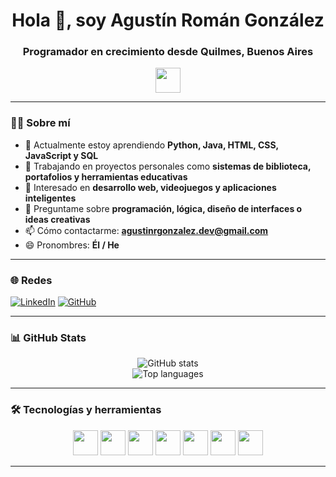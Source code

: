 <h1 align="center">Hola 👋, soy Agustín Román González</h1>
<h3 align="center">Programador en crecimiento desde Quilmes, Buenos Aires</h3>

<p align="center">
  <img src="https://media.giphy.com/media/hvRJCLFzcasrR4ia7z/giphy.gif" width="40" /> 
</p>

---

### 👨‍💻 Sobre mí

- 🌱 Actualmente estoy aprendiendo **Python, Java, HTML, CSS, JavaScript y SQL**
- 🔭 Trabajando en proyectos personales como **sistemas de biblioteca, portafolios y herramientas educativas**
- 👀 Interesado en **desarrollo web, videojuegos y aplicaciones inteligentes**
- 💬 Preguntame sobre **programación, lógica, diseño de interfaces o ideas creativas**
- 📫 Cómo contactarme: **agustinrgonzalez.dev@gmail.com**
- 😄 Pronombres: **Él / He**

---

### 🌐 Redes

[![LinkedIn](https://img.shields.io/badge/-Agustín_González-blue?style=flat-square&logo=Linkedin&logoColor=white&link=https://www.linkedin.com/in/agustin-gonzalez-3444a1320)](https://www.linkedin.com/in/agustin-gonzalez-3444a1320)
[![GitHub](https://img.shields.io/badge/-GitHub-181717?style=flat-square&logo=github&logoColor=white&link=https://github.com/AgustinGonzalez0)](https://github.com/AgustinGonzalez0)

---

### 📊 GitHub Stats

<p align="center">
  <img src="https://github-readme-stats.vercel.app/api?username=AgustinGonzalez0&show_icons=true&theme=radical&locale=es" alt="GitHub stats" />
  <br>
  <img src="https://github-readme-stats.vercel.app/api/top-langs/?username=AgustinGonzalez0&layout=compact&theme=radical" alt="Top languages" />
</p>

---

### 🛠️ Tecnologías y herramientas

<p align="center">
  <img src="https://cdn.jsdelivr.net/gh/devicons/devicon/icons/python/python-original.svg" width="40" />
  <img src="https://cdn.jsdelivr.net/gh/devicons/devicon/icons/java/java-original.svg" width="40" />
  <img src="https://cdn.jsdelivr.net/gh/devicons/devicon/icons/html5/html5-original.svg" width="40" />
  <img src="https://cdn.jsdelivr.net/gh/devicons/devicon/icons/css3/css3-original.svg" width="40" />
  <img src="https://cdn.jsdelivr.net/gh/devicons/devicon/icons/javascript/javascript-original.svg" width="40" />
  <img src="https://cdn.jsdelivr.net/gh/devicons/devicon/icons/mysql/mysql-original.svg" width="40" />
  <img src="https://cdn.jsdelivr.net/gh/devicons/devicon/icons/github/github-original.svg" width="40" />
</p>

---

<!---
AgustinGonzalez0/AgustinGonzalez0 is a ✨ special ✨ repository because its `README.md` (this file) appears on your GitHub profile.
--->

